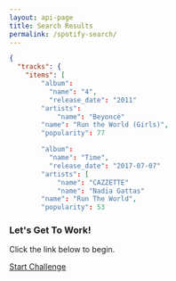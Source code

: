 ```yaml
---
layout: api-page
title: Search Results
permalink: /spotify-search/
---
```


```json
{
  "tracks": {
    "items": [
        "album":
          "name": "4",
          "release_date": "2011"
        "artists": 
            "name": "Beyoncé"
        "name": "Run the World (Girls)",
        "popularity": 77

        "album": 
          "name": "Time",
          "release_date": "2017-07-07"
        "artists": [
            "name": "CAZZETTE"
            "name": "Nadia Gattas"
        "name": "Run The World",
        "popularity": 53
```

### Let's Get To Work!

Click the link below to begin. 

<a href="http://localhost:8888/" target="_blank">Start Challenge</a>
